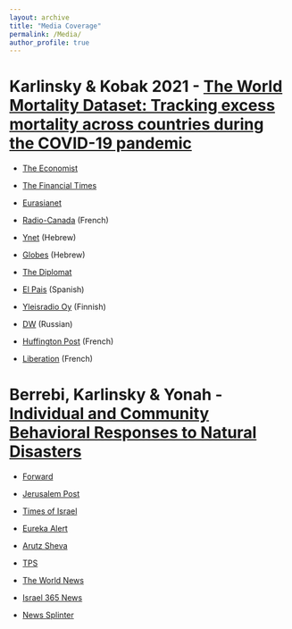 ```yaml
---
layout: archive
title: "Media Coverage"
permalink: /Media/
author_profile: true
---
```



Karlinsky & Kobak 2021 - [The World Mortality Dataset: Tracking excess mortality across countries during the COVID-19 pandemic](https://doi.org/10.1101/2021.01.27.21250604)
======
* [The Economist](https://www.economist.com/graphic-detail/coronavirus-excess-deaths-tracker)

* [The Financial Times](https://www.ft.com/content/a2901ce8-5eb7-4633-b89c-cbdf5b386938)

* [Eurasianet](https://eurasianet.org/statistics-show-central-asia-underreporting-covid-deaths) 

* [Radio-Canada](https://ici.radio-canada.ca/nouvelle/1776841/annee-pandemie-cartes-graphiques-coronavirus-covid) (French)

* [Ynet](https://www.ynet.co.il/health/article/r1oqxZEeu) (Hebrew)

* [Globes](https://www.globes.co.il/news/article.aspx?did=1001358959) (Hebrew)

* [The Diplomat](https://thediplomat.com/2021/03/how-covid-19-changed-asia/)

* [El Pais](https://elpais.com/mexico/2021-02-21/mexico-es-uno-de-los-paises-con-mayor-mortalidad-por-covid-del-mundo.html) (Spanish)

* [Yleisradio Oy](https://yle.fi/uutiset/3-11829569) (Finnish)

* [DW](https://www.dw.com/ru/nemeckij-uchenyj-o-covid-19-v-belarusi/a-56413826) (Russian)

* [Huffington Post](https://www.huffingtonpost.fr/entry/un-an-apres-arrive-t-on-a-compter-correctement-les-malades-et-morts-du-covid_fr_604f93b5c5b64ac582970fa7) (French)

* [Liberation](https://www.liberation.fr/checknews/une-etude-de-la-surmortalite-montre-que-certains-pays-ont-largement-sous-declare-les-morts-du-covid-20210310_UBE4CSVLABGTFJDMGO3D4STC7Q/) (French)



Berrebi, Karlinsky & Yonah - [Individual and Community Behavioral Responses to Natural Disasters](https://doi.org/10.1007/s11069-020-04365-2)
======
* [Forward](https://forward.com/fast-forward/465218/chaos-fosters-philanthropy-more-than-crime-israeli-researchers-say/)

* [Jerusalem Post](https://www.jpost.com/health-science/natural-disasters-lead-to-decreased-crime-increased-charity-study-659610)

* [Times of Israel](https://www.timesofisrael.com/israeli-study-crime-drops-in-areas-hit-by-natural-disasters/)

* [Eureka Alert](https://www.eurekalert.org/pub_releases/2021-02/thuo-teo021621.php)

* [Arutz Sheva](https://www.israelnationalnews.com/News/News.aspx/296914)

* [TPS](https://tps.co.il/articles/israeli-study-finds-natural-disasters-generate-increase-in-charity-decrease-in-crime/)

* [The World News](https://theworldnews.net/il-news/israeli-study-crime-drops-in-areas-hit-by-natural-disasters)

* [Israel 365 News](https://www.israel365news.com/187252/jerusalem-researchers-uncover-the-hidden-side-of-natural-disasters/)

* [News Splinter](https://newssplinter.com/israeleng/israeli-study-crime-rates-decrease-in-areas-affected-by-natural-disasters/)
